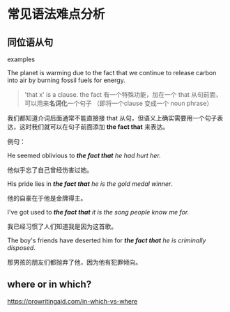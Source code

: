 
# 常见语法难点分析

## 同位语从句

examples

The planet is warming due to the fact that we continue to release  carbon into air by burning fossil fuels  for energy.

> 'that x' is a clause. 
> the fact 有一个特殊功能，加在一个 that 从句前面，可以用来**名词化**一个句子 （即将一个clause 变成一个 noun phrase）

我们都知道介词后面通常不能直接接 that 从句，但语义上确实需要用一个句子表达，这时我们就可以在句子前面添加 **the fact that** 来表达。

例句：

He seemed oblivious to _**the fact that** he had hurt her._

他似乎忘了自己曾经伤害过她。

His pride lies in _**the fact that** he is the gold medal winner_.

他的自豪在于他是金牌得主。

I've got used to _**the fact that** it is the song people know me for._

我已经习惯了人们知道我是因为这首歌。

The boy's friends have deserted him for _**the fact that** he is criminally disposed_.

那男孩的朋友们都抛弃了他，因为他有犯罪倾向。


## where or in which?

https://prowritingaid.com/in-which-vs-where

